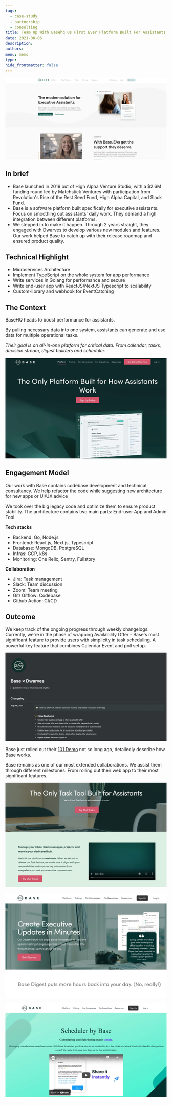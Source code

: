```yaml
---
tags:
  - case-study
  - partnership
  - consulting
title: Team Up With Basehq Us First Ever Platform Built For Assistants
date: 2021-08-06
description: 
authors: 
menu: memo
type: 
hide_frontmatter: false
---
```

![](assets/team-up-with-basehq-us-first-ever-platform-built-for-assistants_team-up-with-basehq---us-first-ever-platform-built-for-assistants_019ef328b59808b45c4541243f71c875_md5.webp)

## In brief
* Base launched in 2019 out of High Alpha Venture Studio, with a $2.6M funding round led by Matchstick Ventures with participation from Revolution's Rise of the Rest Seed Fund, High Alpha Capital, and Slack Fund.
* Base is a software platform built specifically for executive assistants. Focus on smoothing out assistants' daily work. They demand a high integration between different platforms.
* We stepped in to make it happen. Through 2 years straight, they engaged with Dwarves to develop various new modules and features. Our work helped Base to catch up with their release roadmap and ensured product quality.

## Technical Highlight
* Microservices Architecture
* Implement TypeScript on the whole system for app performance
* Write services in Golang for performance and secure
* Write end-user app with ReactJS/NextJS Typescript to scalability
* Custom-library and webhook for EventCatching

## The Context
BaseHQ heads to boost performance for assistants. 

By pulling necessary data into one system, assistants can generate and use data for multiple operational tasks. 

*Their goal is an all-in-one platform for critical data. From calendar, tasks, decision stream, digest builders and scheduler.*

![](assets/team-up-with-basehq-us-first-ever-platform-built-for-assistants_team-up-with-basehq---us-first-ever-platform-built-for-assistants_3d15a0c958a3f23f8935c803726b9d2a_md5.webp)

## Engagement Model
Our work with Base contains codebase development and technical consultancy. We help refactor the code while suggesting new architecture for new apps or UI/UX advice

We took over the big legacy code and optimize them to ensure product stability. The architecture contains two main parts: End-user App and Admin Tool. 

**Tech stacks**

* Backend: Go, Node.js
* Frontend: React.js, Next.js, Typescript
* Database: MongoDB, PostgreSQL
* Infras: GCP, k8s
* Monitoring: One Relic, Sentry, Fullstory

**Collaboration**

* Jira: Task management
* Slack: Team discussion
* Zoom: Team meeting
* Git/ Gitflow: Codebase
* Github Action: CI/CD

## Outcome
We keep track of the ongoing progress through weekly changelogs.
Currently, we're in the phase of wrapping Availability Offer - Base's most significant feature to provide users with simplicity in task scheduling. A powerful key feature that combines Calendar Event and poll setup.

![](assets/team-up-with-basehq-us-first-ever-platform-built-for-assistants_team-up-with-basehq---us-first-ever-platform-built-for-assistants_3393da02505c90c30f246cf025e31661_md5.webp)

Base just rolled out their [101 Demo](https://www.linkedin.com/posts/basehq_base-101-demo-get-back-to-the-base-ics-activity-6800435873860120576-G7ZI) not so long ago, detailedly describe how Base works. 

Base remains as one of our most extended collaborations. We assist them through different milestones. From rolling out their web app to their most significant features.

![](assets/team-up-with-basehq-us-first-ever-platform-built-for-assistants_team-up-with-basehq---us-first-ever-platform-built-for-assistants_0fc0a747cbb535c9a10b6e797d4a4060_md5.webp)

![](assets/team-up-with-basehq-us-first-ever-platform-built-for-assistants_team-up-with-basehq---us-first-ever-platform-built-for-assistants_d22f939d826b00d349511d32bf7b6707_md5.webp)

![](assets/team-up-with-basehq-us-first-ever-platform-built-for-assistants_team-up-with-basehq---us-first-ever-platform-built-for-assistants_ff9a65b700cebf714977fb219434a0f9_md5.webp)